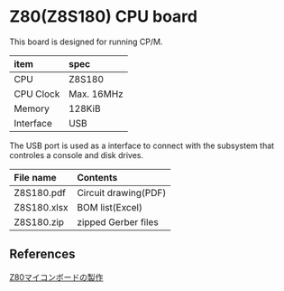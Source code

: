 # Z80(Z8S180) CPU board

This board is designed for running CP/M.

|item|spec|
|:--|:--|
|CPU|Z8S180|
|CPU Clock|Max. 16MHz|
|Memory|128KiB|
|Interface|USB|

The USB port is used as a interface to connect with the subsystem that controles a console and disk drives.

|File name|Contents|
|:---------|:---|
|Z8S180.pdf|Circuit drawing(PDF)|
|Z8S180.xlsx|BOM list(Excel)|
|Z8S180.zip|zipped Gerber files|

## References

[Z80マイコンボードの製作](https://tech.nosuz.jp/2016/08/z80-cpu-borad/)

